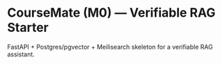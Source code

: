 # CourseMate (M0) — Verifiable RAG Starter

FastAPI + Postgres/pgvector + Meilisearch skeleton for a verifiable RAG assistant.
